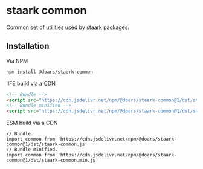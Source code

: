 # staark common

Common set of utilities used by [staark](https://github.com/doars/staark#readme) packages.

## Installation

Via NPM

```ZSH
npm install @doars/staark-common
```

IIFE build via a CDN

```HTML
<!-- Bundle -->
<script src="https://cdn.jsdelivr.net/npm/@doars/staark-common@1/dst/staark-common.iife.js"></script>
<!-- Bundle minified -->
<script src="https://cdn.jsdelivr.net/npm/@doars/staark-common@1/dst/staark-common.iife.min.js"></script>
```

ESM build via a CDN

```JS
// Bundle.
import common from 'https://cdn.jsdelivr.net/npm/@doars/staark-common@1/dst/staark-common.js'
// Bundle minified.
import common from 'https://cdn.jsdelivr.net/npm/@doars/staark-common@1/dst/staark-common.min.js'
```
